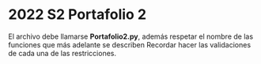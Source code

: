 # 2022 S2 Portafolio 2

El archivo debe llamarse **Portafolio2.py**, además respetar el nombre de las funciones que más adelante se describen
Recordar hacer las validaciones de cada una de las restricciones.
